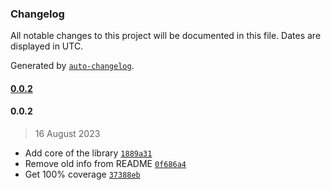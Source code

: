 ### Changelog

All notable changes to this project will be documented in this file. Dates are displayed in UTC.

Generated by [`auto-changelog`](https://github.com/CookPete/auto-changelog).

#### [0.0.2](https://github.com/yamiteru/fluxus/compare/0.0.2...0.0.2)

#### 0.0.2

> 16 August 2023

- Add core of the library [`1889a31`](https://github.com/yamiteru/fluxus/commit/1889a31f5cbb30ddc0ba9dbf58235338253fa608)
- Remove old info from README [`0f686a4`](https://github.com/yamiteru/fluxus/commit/0f686a4565240d59e92eb2eaafff5d6aa7003ec5)
- Get 100% coverage [`37388eb`](https://github.com/yamiteru/fluxus/commit/37388ebaf0a8b2af37c83de803455d689aad5249)
